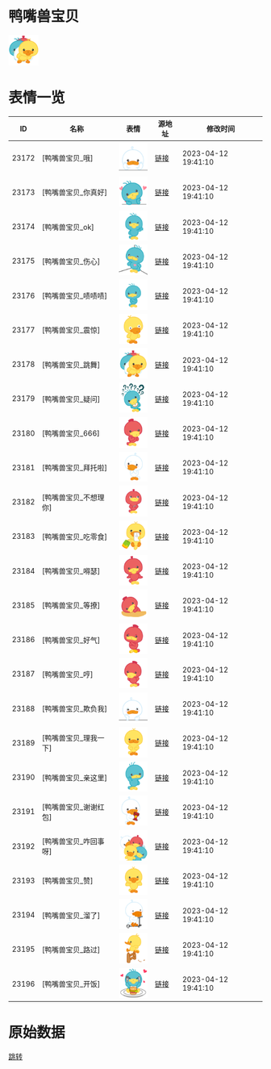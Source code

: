 # 鸭嘴兽宝贝

<img src="./cover.png" height="60" alt="cover" />

# 表情一览

|ID|名称|表情|源地址|修改时间|
|----|----|----|----|----|
|23172|[鸭嘴兽宝贝_哦]|<img src="./pic/023172_%5B鸭嘴兽宝贝_哦%5D.png" height="60" alt="哦"/>|[链接](https://i0.hdslb.com/bfs/garb/d3d4c72bb9573b68b62e4e1076c6acc33d4d5898.png)|2023-04-12 19:41:10|
|23173|[鸭嘴兽宝贝_你真好]|<img src="./pic/023173_%5B鸭嘴兽宝贝_你真好%5D.png" height="60" alt="你真好"/>|[链接](https://i0.hdslb.com/bfs/garb/e1eee9d9433c5010cccaddd4157cd8bddf820740.png)|2023-04-12 19:41:10|
|23174|[鸭嘴兽宝贝_ok]|<img src="./pic/023174_%5B鸭嘴兽宝贝_ok%5D.png" height="60" alt="ok"/>|[链接](https://i0.hdslb.com/bfs/garb/0ed0f18c7851d1b67e588da95319eef79c8655b7.png)|2023-04-12 19:41:10|
|23175|[鸭嘴兽宝贝_伤心]|<img src="./pic/023175_%5B鸭嘴兽宝贝_伤心%5D.png" height="60" alt="伤心"/>|[链接](https://i0.hdslb.com/bfs/garb/03a47c1f42030e9cba77100e4371f6a3e741ca5f.png)|2023-04-12 19:41:10|
|23176|[鸭嘴兽宝贝_啧啧啧]|<img src="./pic/023176_%5B鸭嘴兽宝贝_啧啧啧%5D.png" height="60" alt="啧啧啧"/>|[链接](https://i0.hdslb.com/bfs/garb/05ba83c0c32e489ef13e59d1f73286c0ee66c8e1.png)|2023-04-12 19:41:10|
|23177|[鸭嘴兽宝贝_震惊]|<img src="./pic/023177_%5B鸭嘴兽宝贝_震惊%5D.png" height="60" alt="震惊"/>|[链接](https://i0.hdslb.com/bfs/garb/177024c927e7aab1a7368d8f5bc4501d63835449.png)|2023-04-12 19:41:10|
|23178|[鸭嘴兽宝贝_跳舞]|<img src="./pic/023178_%5B鸭嘴兽宝贝_跳舞%5D.png" height="60" alt="跳舞"/>|[链接](https://i0.hdslb.com/bfs/garb/f82c438f79f4f2b50529006e0cf03079f5889990.png)|2023-04-12 19:41:10|
|23179|[鸭嘴兽宝贝_疑问]|<img src="./pic/023179_%5B鸭嘴兽宝贝_疑问%5D.png" height="60" alt="疑问"/>|[链接](https://i0.hdslb.com/bfs/garb/9e03f19e7f1b589c835f1633e89f78b29c944b04.png)|2023-04-12 19:41:10|
|23180|[鸭嘴兽宝贝_666]|<img src="./pic/023180_%5B鸭嘴兽宝贝_666%5D.png" height="60" alt="666"/>|[链接](https://i0.hdslb.com/bfs/garb/6a0757ea303ae0ce76ced8c5b1ad04a0dd9cce20.png)|2023-04-12 19:41:10|
|23181|[鸭嘴兽宝贝_拜托啦]|<img src="./pic/023181_%5B鸭嘴兽宝贝_拜托啦%5D.png" height="60" alt="拜托啦"/>|[链接](https://i0.hdslb.com/bfs/garb/f2875e09446a1f06249f1e8e2e8d39035f42ed67.png)|2023-04-12 19:41:10|
|23182|[鸭嘴兽宝贝_不想理你]|<img src="./pic/023182_%5B鸭嘴兽宝贝_不想理你%5D.png" height="60" alt="不想理你"/>|[链接](https://i0.hdslb.com/bfs/garb/f72c67b21a80a164042b7df77d2db3c8f3ec4ef7.png)|2023-04-12 19:41:10|
|23183|[鸭嘴兽宝贝_吃零食]|<img src="./pic/023183_%5B鸭嘴兽宝贝_吃零食%5D.png" height="60" alt="吃零食"/>|[链接](https://i0.hdslb.com/bfs/garb/80ceb8885958a4234b4c71b0e1952a6a3411e850.png)|2023-04-12 19:41:10|
|23184|[鸭嘴兽宝贝_嘚瑟]|<img src="./pic/023184_%5B鸭嘴兽宝贝_嘚瑟%5D.png" height="60" alt="嘚瑟"/>|[链接](https://i0.hdslb.com/bfs/garb/4769fd481759e151cee4f1d67f72c7a331f82b47.png)|2023-04-12 19:41:10|
|23185|[鸭嘴兽宝贝_等撩]|<img src="./pic/023185_%5B鸭嘴兽宝贝_等撩%5D.png" height="60" alt="等撩"/>|[链接](https://i0.hdslb.com/bfs/garb/40d750fc33e0e9d9471632a2dc69d2518c613975.png)|2023-04-12 19:41:10|
|23186|[鸭嘴兽宝贝_好气]|<img src="./pic/023186_%5B鸭嘴兽宝贝_好气%5D.png" height="60" alt="好气"/>|[链接](https://i0.hdslb.com/bfs/garb/daada4744d2cdcf33accd52b0897058a8326ee83.png)|2023-04-12 19:41:10|
|23187|[鸭嘴兽宝贝_哼]|<img src="./pic/023187_%5B鸭嘴兽宝贝_哼%5D.png" height="60" alt="哼"/>|[链接](https://i0.hdslb.com/bfs/garb/a436aa251571322d20e90ee62e8c581a530ed7fa.png)|2023-04-12 19:41:10|
|23188|[鸭嘴兽宝贝_欺负我]|<img src="./pic/023188_%5B鸭嘴兽宝贝_欺负我%5D.png" height="60" alt="欺负我"/>|[链接](https://i0.hdslb.com/bfs/garb/0d9a6648d8a76c0d0633af624e2944294e4d2efc.png)|2023-04-12 19:41:10|
|23189|[鸭嘴兽宝贝_理我一下]|<img src="./pic/023189_%5B鸭嘴兽宝贝_理我一下%5D.png" height="60" alt="理我一下"/>|[链接](https://i0.hdslb.com/bfs/garb/c39f34950acf7bfb10a624b1d53132a7344974e1.png)|2023-04-12 19:41:10|
|23190|[鸭嘴兽宝贝_亲这里]|<img src="./pic/023190_%5B鸭嘴兽宝贝_亲这里%5D.png" height="60" alt="亲这里"/>|[链接](https://i0.hdslb.com/bfs/garb/aac1c7bf94715a6251266be64ec7f4c80f7a739c.png)|2023-04-12 19:41:10|
|23191|[鸭嘴兽宝贝_谢谢红包]|<img src="./pic/023191_%5B鸭嘴兽宝贝_谢谢红包%5D.png" height="60" alt="谢谢红包"/>|[链接](https://i0.hdslb.com/bfs/garb/7b40f0680fa79ad9b105eb39a1be857b78a48370.png)|2023-04-12 19:41:10|
|23192|[鸭嘴兽宝贝_咋回事呀]|<img src="./pic/023192_%5B鸭嘴兽宝贝_咋回事呀%5D.png" height="60" alt="咋回事呀"/>|[链接](https://i0.hdslb.com/bfs/garb/b8765424c18866d02b3b92fa65c8a244b759bb5c.png)|2023-04-12 19:41:10|
|23193|[鸭嘴兽宝贝_赞]|<img src="./pic/023193_%5B鸭嘴兽宝贝_赞%5D.png" height="60" alt="赞"/>|[链接](https://i0.hdslb.com/bfs/garb/678fe42e65cc9ce358ac076414c001ae55575727.png)|2023-04-12 19:41:10|
|23194|[鸭嘴兽宝贝_溜了]|<img src="./pic/023194_%5B鸭嘴兽宝贝_溜了%5D.png" height="60" alt="溜了"/>|[链接](https://i0.hdslb.com/bfs/garb/14cb52730b7867a2f54e5d6b92de71ff2e7771c7.png)|2023-04-12 19:41:10|
|23195|[鸭嘴兽宝贝_路过]|<img src="./pic/023195_%5B鸭嘴兽宝贝_路过%5D.png" height="60" alt="路过"/>|[链接](https://i0.hdslb.com/bfs/garb/50fe44f616c89c9d6ff7fe08a2c348c1f9b1c752.png)|2023-04-12 19:41:10|
|23196|[鸭嘴兽宝贝_开饭]|<img src="./pic/023196_%5B鸭嘴兽宝贝_开饭%5D.png" height="60" alt="开饭"/>|[链接](https://i0.hdslb.com/bfs/garb/d498db570dfe6d45f9d69aba40d4ea117a1d99bd.png)|2023-04-12 19:41:10|

# 原始数据

[跳转](./raw.json)

